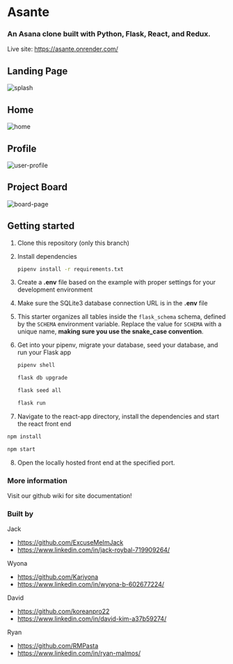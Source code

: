 # Asante

### An Asana clone built with Python, Flask, React, and Redux.

Live site: https://asante.onrender.com/

## Landing Page
![splash](https://github.com/ExcuseMeImJack/asante/assets/107484881/d220dfe9-ae2c-4b8c-abeb-15a284fb0133)

## Home
![home](https://github.com/ExcuseMeImJack/asante/assets/107484881/fc5a2322-d443-4ed2-a640-b173c235ac75)

## Profile
![user-profile](https://github.com/ExcuseMeImJack/asante/assets/107484881/3dfaf3e8-0b34-4142-b791-90fd547751e8)

## Project Board
![board-page](https://github.com/ExcuseMeImJack/asante/assets/107484881/35e87c9c-3908-4415-b65f-618fd723b073)

## Getting started
1. Clone this repository (only this branch)

2. Install dependencies

      ```bash
      pipenv install -r requirements.txt
      ```

3. Create a **.env** file based on the example with proper settings for your
   development environment

4. Make sure the SQLite3 database connection URL is in the **.env** file

5. This starter organizes all tables inside the `flask_schema` schema, defined
   by the `SCHEMA` environment variable.  Replace the value for
   `SCHEMA` with a unique name, **making sure you use the snake_case
   convention**.

6. Get into your pipenv, migrate your database, seed your database, and run your Flask app

   ```bash
   pipenv shell
   ```

   ```bash
   flask db upgrade
   ```

   ```bash
   flask seed all
   ```

   ```bash
   flask run
   ```

7. Navigate to the react-app directory, install the dependencies and start the react front end

```bash
npm install
```

```bash
npm start
```
8. Open the locally hosted front end at the specified port.

### More information

Visit our github wiki for site documentation!

### Built by

Jack
- https://github.com/ExcuseMeImJack
- https://www.linkedin.com/in/jack-roybal-719909264/

Wyona
- https://github.com/Kariyona
- https://www.linkedin.com/in/wyona-b-602677224/

David
- https://github.com/koreanpro22
- https://www.linkedin.com/in/david-kim-a37b59274/

Ryan
- https://github.com/RMPasta
- https://www.linkedin.com/in/ryan-malmos/
